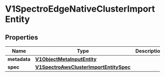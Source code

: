# V1SpectroEdgeNativeClusterImportEntity

## Properties
Name | Type | Description | Notes
------------ | ------------- | ------------- | -------------
**metadata** | [**V1ObjectMetaInputEntity**](V1ObjectMetaInputEntity.md) |  |  [optional]
**spec** | [**V1SpectroAwsClusterImportEntitySpec**](V1SpectroAwsClusterImportEntitySpec.md) |  |  [optional]
